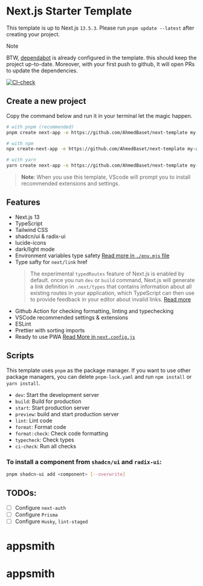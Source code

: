 # Next.js Starter Template

This template is up to Next.js `13.5.3`. Please run `pnpm update --latest` after creating your project.

> [!NOTE]
> BTW, [dependabot](https://docs.github.com/en/code-security/dependabot/dependabot-version-updates) is already configured in the template. this should keep the project up-to-date. Moreover, with your first push to github, It will open PRs to update the dependencies.

[![CI-check](https://github.com/AhmedBaset/next-template/actions/workflows/CI.yml/badge.svg)](https://github.com/AhmedBaset/next-template/actions/workflows/CI.yml)

## Create a new project

Copy the command below and run it in your terminal let the magic happen.

```bash
# with pnpm (recommended)
pnpm create next-app -e https://github.com/AhmedBaset/next-template my-app

# with npm
npx create-next-app -e https://github.com/AhmedBaset/next-template my-app

# with yarn
yarn create next-app -e https://github.com/AhmedBaset/next-template my-app
```

> **Note**: When you use this template, VScode will prompt you to install recommended extensions and settings.

## Features

- Next.js 13
- TypeScript
- Tailwind CSS
- shadcn/ui & radix-ui
- lucide-icons
- dark/light mode
- Environment variables type safety [Read more in `./env.mjs` file](./env.mjs)
- Type safty for `next/link` href
  > The experimental `typedRoutes` feature of Next.js is enabled by default. once you run `dev` or `build` command, Next.js will generate a link definition in `.next/types` that contains information about all existing routes in your application, which TypeScript can then use to provide feedback in your editor about invalid links. [Read more](https://nextjs.org/docs/app/building-your-application/configuring/typescript#statically-typed-links)
- Github Action for checking formatting, linting and typechecking
- VSCode recommended settings & extensions
- ESLint
- Prettier with sorting imports
- Ready to use PWA [Read More in `next.config.js`](./next.config.js)

## Scripts

This template uses `pnpm` as the package manager. If you want to use other package managers, you can delete `pnpm-lock.yaml` and run `npm install` or `yarn install`.

- `dev`: Start the development server
- `build`: Build for production
- `start`: Start production server
- `preview`: build and start production server
- `lint`: Lint code
- `format`: Format code
- `format:check`: Check code formatting
- `typecheck`: Check types
- `ci-check`: Run all checks

### To install a component from `shadcn/ui` and `radix-ui`:

```sh
pnpm shadcn-ui add <component> [--overwrite]
```

## TODOs:

- [ ] Configure `next-auth`
- [ ] Configure `Prisma`
- [ ] Configure `Husky`, `lint-staged`
# appsmith
# appsmith
